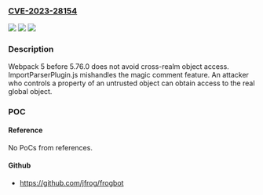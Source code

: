 ### [CVE-2023-28154](https://cve.mitre.org/cgi-bin/cvename.cgi?name=CVE-2023-28154)
![](https://img.shields.io/static/v1?label=Product&message=n%2Fa&color=blue)
![](https://img.shields.io/static/v1?label=Version&message=n%2Fa&color=blue)
![](https://img.shields.io/static/v1?label=Vulnerability&message=n%2Fa&color=brighgreen)

### Description

Webpack 5 before 5.76.0 does not avoid cross-realm object access. ImportParserPlugin.js mishandles the magic comment feature. An attacker who controls a property of an untrusted object can obtain access to the real global object.

### POC

#### Reference
No PoCs from references.

#### Github
- https://github.com/jfrog/frogbot

